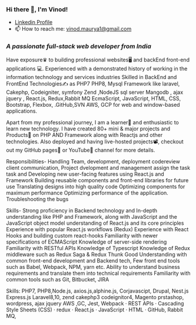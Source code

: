 ### Hi there 👋, I'm Vinod!

<!--
**vinu12/vinu12** is a ✨ _special_ ✨ repository because its `README.md` (this file) appears on your GitHub profile.

Here are some ideas to get you started:

- 🔭 I’m currently working on ...
- 🌱 I’m currently learning ...
- 👯 I’m looking to collaborate on ...
- 🤔 I’m looking for help with ...
- 💬 Ask me about ...
- 📫 How to reach me: ...
- 😄 Pronouns: ...
- ⚡ Fun fact: ...
-->
<ul>
<li><div>
<a href="https://www.linkedin.com/in/vinod-kumar-maurya-28477813/"  rel="nofollow">Linkedin Profile </a>
</div></li>


<li><g-emoji class="g-emoji" alias="mailbox" fallback-src="https://github.githubassets.com/images/icons/emoji/unicode/1f4eb.png">📫</g-emoji> How to reach me: <a href="mailto: vinod.maurya1@gmail.com"></a><a href="mailto:vinod.maurya1@gmail.com">vinod.maurya1@gmail.com</a></li>
</ul>

<h3 dir="auto"><i>A passionate full-stack web developer from India</i></h3>

Have exposure♛ to building professional websites🖥 and backEnd  front-end applications 💻. Experienced with a demonstrated history of working in the information technology and services industries Skilled in BackEnd and FrontEnd Technologies✍️ as PHP7 PHP8, Mysql Framework like laravel, Cakephp, Codeigniter, symfony Zend ,NodeJS sql server Mangodb , ajax jquery , React.js, Redux,Rabbit MQ EcmaScript, JavaScript, HTML, CSS, Bootstrap, Flexbox, .GitHub,SVN AWS, GCP  for web and window-based applications.

Apart from my professional journey, I am a learner📝 and enthusiastic to learn new technology. I have created 80+ mini & major projects and Products💼 on PHP AND Framework along with  Reactjs and other technologies. Also deployed and having live-hosted projects📽, checkout out my GitHub pages📒 or YouTube📲 channel for more details.

Responsibilities- Handling Team, development, deployment codereview client communication, Project dvelopment and management  assign the task task and Developing new user-facing features using React.js and Framework Building reusable components and front-end libraries for future use Translating designs into high quality code Optimizing components for maximum performance Optimizing performance of the application. Troubleshooting the bugs

Skills- Strong proficiency in Backend technology and In-depth understanding like PHP and Framework, along with JavaScript and the JavaScript object model  understanding of React.js and its core principles Experience with popular React.js workflows (Redux) Experience with React Hooks and building custom react-hooks Familiarity with newer specifications of ECMAScript Knowledge of server-side rendering Familiarity with RESTful APIs Knowledge of Typescript Knowledge of Redux middleware such as Redux Saga & Redux Thunk Good Understanding with common front-end development and Backend tech, Few  front end tools such as Babel, Webpack, NPM, yarn etc. Ability to understand business requirements and translate them into technical requirements Familiarity with common tools such as Git, Bitbucket, JIRA

Skills: PHP7, PHP8,Node.js, axios.js,alphine.js, Corjavascipt, Drupal, Nest.js Express.js Laravel8,10, zend cakephp3 codeignitor4, Magento prstashop, wordpress, ajax jquery AWS ,GC, Jest, Webpack · REST APIs · Cascading Style Sheets (CSS) · redux · React.js · JavaScript · HTML · GitHub, Rabbit MQ,
